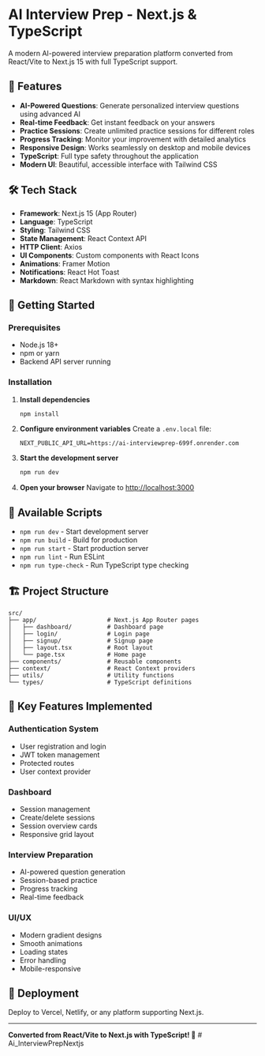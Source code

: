 # AI Interview Prep - Next.js & TypeScript

A modern AI-powered interview preparation platform converted from React/Vite to Next.js 15 with full TypeScript support.

## 🚀 Features

- **AI-Powered Questions**: Generate personalized interview questions using advanced AI
- **Real-time Feedback**: Get instant feedback on your answers
- **Practice Sessions**: Create unlimited practice sessions for different roles
- **Progress Tracking**: Monitor your improvement with detailed analytics
- **Responsive Design**: Works seamlessly on desktop and mobile devices
- **TypeScript**: Full type safety throughout the application
- **Modern UI**: Beautiful, accessible interface with Tailwind CSS

## 🛠️ Tech Stack

- **Framework**: Next.js 15 (App Router)
- **Language**: TypeScript
- **Styling**: Tailwind CSS
- **State Management**: React Context API
- **HTTP Client**: Axios
- **UI Components**: Custom components with React Icons
- **Animations**: Framer Motion
- **Notifications**: React Hot Toast
- **Markdown**: React Markdown with syntax highlighting

## 🚦 Getting Started

### Prerequisites

- Node.js 18+
- npm or yarn
- Backend API server running

### Installation

1. **Install dependencies**
   ```bash
   npm install
   ```

2. **Configure environment variables**
   Create a `.env.local` file:
   ```env
   NEXT_PUBLIC_API_URL=https://ai-interviewprep-699f.onrender.com
   ```

3. **Start the development server**
   ```bash
   npm run dev
   ```

4. **Open your browser**
   Navigate to [http://localhost:3000](http://localhost:3000)

## 📝 Available Scripts

- `npm run dev` - Start development server
- `npm run build` - Build for production
- `npm run start` - Start production server
- `npm run lint` - Run ESLint
- `npm run type-check` - Run TypeScript type checking

## 🏗️ Project Structure

```
src/
├── app/                    # Next.js App Router pages
│   ├── dashboard/          # Dashboard page
│   ├── login/              # Login page
│   ├── signup/             # Signup page
│   ├── layout.tsx          # Root layout
│   └── page.tsx            # Home page
├── components/             # Reusable components
├── context/                # React Context providers
├── utils/                  # Utility functions
└── types/                  # TypeScript definitions
```

## 🔧 Key Features Implemented

### Authentication System
- User registration and login
- JWT token management
- Protected routes
- User context provider

### Dashboard
- Session management
- Create/delete sessions
- Session overview cards
- Responsive grid layout

### Interview Preparation
- AI-powered question generation
- Session-based practice
- Progress tracking
- Real-time feedback

### UI/UX
- Modern gradient designs
- Smooth animations
- Loading states
- Error handling
- Mobile-responsive

## 🚀 Deployment

Deploy to Vercel, Netlify, or any platform supporting Next.js.

---

**Converted from React/Vite to Next.js with TypeScript! 🎉**
#   A i _ I n t e r v i e w P r e p N e x t j s  
 